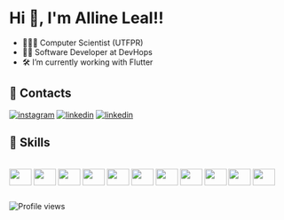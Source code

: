 # Hi 👋, I'm Alline Leal!!

- 👩🏻‍🔬 Computer Scientist (UTFPR)
- 👩‍💻 Software Developer at DevHops
- 🛠️ I’m currently working with Flutter

## 📂 Contacts
[![instagram](https://img.shields.io/badge/-Instagram-%23E4405F?style=for-the-badge&logo=instagram&logoColor=white)](https://www.instagram.com/allineleall/)
[![linkedin](https://img.shields.io/badge/-LinkedIn-%230077B5?style=for-the-badge&logo=linkedin&logoColor=white)](https://www.linkedin.com/in/allineleal/)
[![linkedin](https://img.shields.io/badge/website-000000?style=for-the-badge&logo=About.me&logoColor=white)](https://alline.dev/)

<!-- <div>
  <a href="https://www.instagram.com/alline.zip/" target="_blank"><img src="https://img.shields.io/badge/-Instagram-%23E4405F?style=for-the-badge&logo=instagram&logoColor=white" target="_blank"></a> 
  <a href="https://www.linkedin.com/in/allineleal/" target="_blank"><img src="https://img.shields.io/badge/-LinkedIn-%230077B5?style=for-the-badge&logo=linkedin&logoColor=white" target="_blank"></a>
</div>

<div >
  <img height="150" src="https://github-readme-stats.vercel.app/api?username=allineleal&show_icons=true&theme=merko&include_all_commits=true&count_private=true&title_color=FFF188&icon_color=FFF188&text_color=FFBF89&bg_color=484848&hide=contribs,prs"/>
  <img height="150" src="https://media.discordapp.net/attachments/920317221316747296/958897058717245470/download20220303215927.png"/>
</div>  -->
 
 ## 📂 Skills
    
<div style="display: inline_block"><br>
  <img align="center" height="30" width="40" src="https://cdn.jsdelivr.net/gh/devicons/devicon/icons/android/android-original.svg" />
  <img align="center" height="30" width="40" src="https://cdn.jsdelivr.net/gh/devicons/devicon/icons/apple/apple-original.svg" />
  <img align="center" height="30" width="40" src="https://cdn.jsdelivr.net/gh/devicons/devicon/icons/c/c-original.svg" />
  <img align="center" height="30" width="40" src="https://cdn.jsdelivr.net/gh/devicons/devicon/icons/flutter/flutter-original.svg" />
  <img align="center" height="30" width="40" src="https://cdn.jsdelivr.net/gh/devicons/devicon/icons/linux/linux-original.svg"/>
  <img align="center" height="30" width="40" src="https://cdn.jsdelivr.net/gh/devicons/devicon/icons/mongodb/mongodb-original.svg" />
  <img align="center" height="30" width="40" src="https://cdn.jsdelivr.net/gh/devicons/devicon/icons/python/python-original.svg" />
  <img align="center" height="30" width="40" src="https://cdn.jsdelivr.net/gh/devicons/devicon/icons/java/java-original.svg" />
  <img align="center" height="30" width="40" src="https://cdn.jsdelivr.net/gh/devicons/devicon/icons/dart/dart-original.svg" />
  <img align="center" height="30" width="40" src="https://cdn.jsdelivr.net/gh/devicons/devicon/icons/markdown/markdown-original.svg" />
  <img align="center" height="30" width="40" src="https://cdn.jsdelivr.net/gh/devicons/devicon/icons/redis/redis-original.svg" />
</div>
  
  ##
  ![Profile views](https://komarev.com/ghpvc/?username=allineleal&color=ff69b4)



  
<!--![Snake animation](https://github.com/allineleal/allineleal/blob/output/github-contribution-grid-snake.svg)-->

  

 


 
